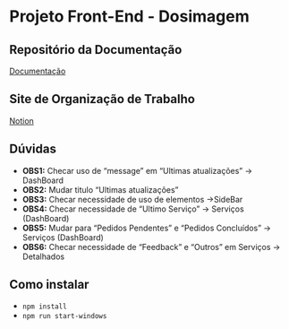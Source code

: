 # Projeto Front-End - Dosimagem

## Repositório da Documentação
[Documentação](https://github.com/mlutegar/projeto_front_end_ibmec_2024_2)

## Site de Organização de Trabalho
[Notion](https://www.notion.so/7ba347855e59451a9e49eeecd1b7017b?v=5eb206fc8fb74f3ca6f74c93c2dbb7ce&pvs=4)

## Dúvidas
- **OBS1:** Checar uso de “message” em “Ultimas atualizações” → DashBoard
- **OBS2:** Mudar titulo “Ultimas atualizações”
- **OBS3:** Checar necessidade de uso de elementos →SideBar
- **OBS4:** Checar necessidade de “Ultimo Serviço” → Serviços (DashBoard)
- **OBS5:** Mudar para “Pedidos Pendentes” e “Pedidos Concluídos” → Serviços (DashBoard)
- **OBS6:** Checar necessidade de “Feedback” e “Outros” em Serviços → Detalhados

## Como instalar
- `npm install`
- `npm run start-windows`

